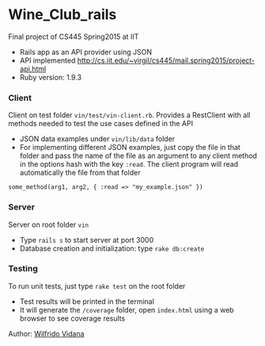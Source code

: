 # Wine_Club_rails
Final project of CS445 Spring2015 at IIT

* Rails app as an API provider using JSON
* API implemented http://cs.iit.edu/~virgil/cs445/mail.spring2015/project-api.html
* Ruby version: 1.9.3

### Client
Client on test folder `vin/test/vin-client.rb`. Provides a RestClient with all methods needed to test the use cases defined in the API
* JSON data examples under `vin/lib/data` folder
* For implementing different JSON examples, just copy the file in that folder and pass the name of the file as an argument to any client method in the options hash with the key `:read`. The client program will read automatically the file from that folder
```
some_method(arg1, arg2, { :read => "my_example.json" })
```

### Server
Server on root folder `vin`
* Type `rails s` to start server at port 3000
* Database creation and initialization: type `rake db:create`


### Testing
To run unit tests, just type `rake test` on the root folder
* Test results will be printed in the terminal
* It will generate the `/coverage` folder, open `index.html` using a web browser to see coverage results

Author: [Wilfrido Vidana](wvidanas@gmail.com)
